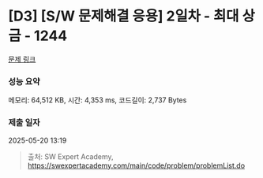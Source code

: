 # [D3] [S/W 문제해결 응용] 2일차 - 최대 상금 - 1244 

[문제 링크](https://swexpertacademy.com/main/code/problem/problemDetail.do?contestProbId=AV15Khn6AN0CFAYD) 

### 성능 요약

메모리: 64,512 KB, 시간: 4,353 ms, 코드길이: 2,737 Bytes

### 제출 일자

2025-05-20 13:19



> 출처: SW Expert Academy, https://swexpertacademy.com/main/code/problem/problemList.do
